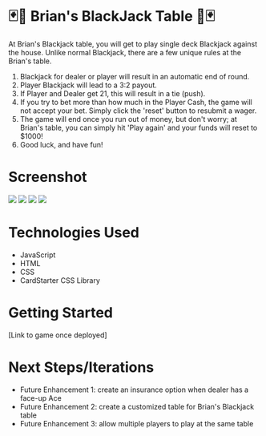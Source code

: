 # &#127183;&#127920; Brian's BlackJack Table &#127920;&#127183;
At Brian's Blackjack table, you will get to play single deck Blackjack against the house. Unlike normal Blackjack, there are a few unique rules at the Brian's table.

1. Blackjack for dealer or player will result in an automatic end of round.
2. Player Blackjack will lead to a 3:2 payout.
3. If Player and Dealer get 21, this will result in a tie (push).
4. If you try to bet more than how much in the Player Cash, the game will not accept your bet. Simply click the 'reset' button to resubmit a wager.
5. The game will end once you run out of money, but don't worry; at Brian's table, you can simply hit 'Play again' and your funds will reset to $1000!
6. Good luck, and have fun!

# Screenshot

<img src="https://imgur.com/wcBZL3j.png">
<img src="https://imgur.com/BZxkP4b.png">
<img src="https://imgur.com/ii36Pvt.png">
<img src="https://imgur.com/58qR9Fh.png">

# Technologies Used

- JavaScript
- HTML
- CSS
- CardStarter CSS Library

# Getting Started

[Link to game once deployed]

# Next Steps/Iterations

- Future Enhancement 1: create an insurance option when dealer has a face-up Ace
- Future Enhancement 2: create a customized table for Brian's Blackjack table 
- Future Enhancement 3: allow multiple players to play at the same table
